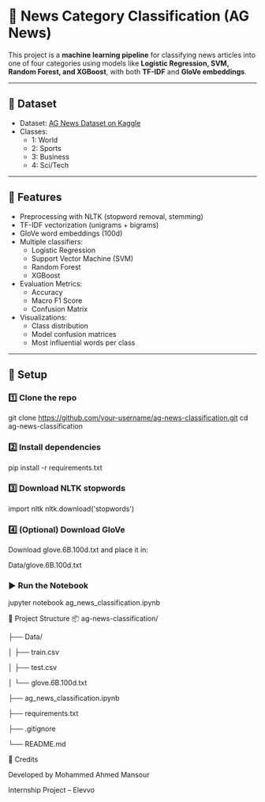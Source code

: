 # 📰 News Category Classification (AG News)

This project is a **machine learning pipeline** for classifying news articles into one of four categories using models like **Logistic Regression, SVM, Random Forest, and XGBoost**, with both **TF-IDF** and **GloVe embeddings**.

---

## 📂 Dataset

- Dataset: [AG News Dataset on Kaggle](https://www.kaggle.com/datasets/amananandrai/ag-news-classification-dataset)
- Classes:
  - 1: World
  - 2: Sports
  - 3: Business
  - 4: Sci/Tech

---

## 🚀 Features

- Preprocessing with NLTK (stopword removal, stemming)
- TF-IDF vectorization (unigrams + bigrams)
- GloVe word embeddings (100d)
- Multiple classifiers:
  - Logistic Regression
  - Support Vector Machine (SVM)
  - Random Forest
  - XGBoost
- Evaluation Metrics:
  - Accuracy
  - Macro F1 Score
  - Confusion Matrix
- Visualizations:
  - Class distribution
  - Model confusion matrices
  - Most influential words per class

---

## 🔧 Setup

### 1️⃣ Clone the repo

git clone https://github.com/your-username/ag-news-classification.git
cd ag-news-classification

### 2️⃣ Install dependencies
pip install -r requirements.txt

### 3️⃣ Download NLTK stopwords
import nltk
nltk.download('stopwords')

### 4️⃣ (Optional) Download GloVe
Download glove.6B.100d.txt and place it in:

Data/glove.6B.100d.txt

### ▶️ Run the Notebook
jupyter notebook ag_news_classification.ipynb

📁 Project Structure
📦 ag-news-classification/

├── Data/

│   ├── train.csv

│   ├── test.csv

│   └── glove.6B.100d.txt

├── ag_news_classification.ipynb

├── requirements.txt

├── .gitignore

└── README.md

🤝 Credits

Developed by Mohammed Ahmed Mansour

Internship Project – Elevvo